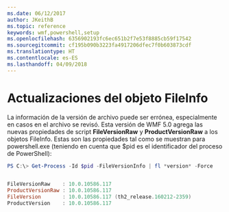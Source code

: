 ```yaml
---
ms.date: 06/12/2017
author: JKeithB
ms.topic: reference
keywords: wmf,powershell,setup
ms.openlocfilehash: 6356902193fc6ec651b2f7e53f8885cb59f17542
ms.sourcegitcommit: cf195b090b3223fa4917206dfec7f0b603873cdf
ms.translationtype: HT
ms.contentlocale: es-ES
ms.lasthandoff: 04/09/2018
---
```

# <a name="updates-to-fileinfo-object"></a>Actualizaciones del objeto FileInfo
La información de la versión de archivo puede ser errónea, especialmente en casos en el archivo se revisó. Esta versión de WMF 5.0 agrega las nuevas propiedades de script **FileVersionRaw** y **ProductVersionRaw** a los objetos FileInfo. Estas son las propiedades tal como se muestran para powershell.exe (teniendo en cuenta que $pid es el identificador del proceso de PowerShell):

```powershell
PS C:\> Get-Process -Id $pid -FileVersionInfo | fl *version* -Force


FileVersionRaw    : 10.0.10586.117
ProductVersionRaw : 10.0.10586.117
FileVersion       : 10.0.10586.117 (th2_release.160212-2359)
ProductVersion    : 10.0.10586.117